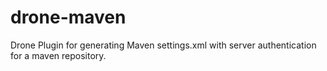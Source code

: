 # drone-maven
Drone Plugin for generating Maven settings.xml with server authentication for a maven repository.
